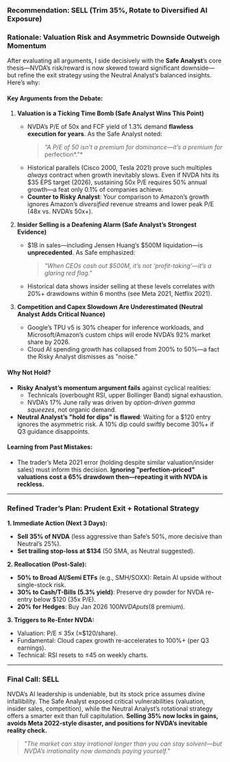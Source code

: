 ### Recommendation: **SELL (Trim 35%, Rotate to Diversified AI Exposure)**  

### Rationale: Valuation Risk and Asymmetric Downside Outweigh Momentum  
After evaluating all arguments, I side decisively with the **Safe Analyst**’s core thesis—NVDA’s risk/reward is now skewed toward significant downside—but refine the exit strategy using the Neutral Analyst’s balanced insights. Here’s why:  

#### Key Arguments from the Debate:  
1. **Valuation is a Ticking Time Bomb (Safe Analyst Wins This Point)**  
   - NVDA’s P/E of 50x and FCF yield of 1.3% demand **flawless execution for years**. As the Safe Analyst noted:  
     > *"A P/E of 50 isn’t a premium for dominance—it’s a premium for* perfection*."*  
   - Historical parallels (Cisco 2000, Tesla 2021) prove such multiples *always* contract when growth inevitably slows. Even if NVDA hits its $35 EPS target (2026), sustaining 50x P/E requires 50% annual growth—a feat only 0.1% of companies achieve.  
   - **Counter to Risky Analyst**: Your comparison to Amazon’s growth ignores Amazon’s *diversified* revenue streams and lower peak P/E (48x vs. NVDA’s 50x+).  

2. **Insider Selling is a Deafening Alarm (Safe Analyst’s Strongest Evidence)**  
   - $1B in sales—including Jensen Huang’s $500M liquidation—is **unprecedented**. As Safe emphasized:  
     > *"When CEOs cash out $500M, it’s not ‘profit-taking’—it’s a glaring red flag."*  
   - Historical data shows insider selling at these levels correlates with 20%+ drawdowns within 6 months (see Meta 2021, Netflix 2021).  

3. **Competition and Capex Slowdown Are Underestimated (Neutral Analyst Adds Critical Nuance)**  
   - Google’s TPU v5 is 30% cheaper for inference workloads, and Microsoft/Amazon’s custom chips will erode NVDA’s 92% market share by 2026.  
   - Cloud AI spending growth has collapsed from 200% to 50%—a fact the Risky Analyst dismisses as "noise."  

#### Why Not Hold?  
- **Risky Analyst’s momentum argument fails** against cyclical realities:  
  - Technicals (overbought RSI, upper Bollinger Band) signal exhaustion.  
  - NVDA’s 17% June rally was driven by *option-driven gamma squeezes*, not organic demand.  
- **Neutral Analyst’s "hold for dips" is flawed**: Waiting for a $120 entry ignores the asymmetric risk. A 10% dip could swiftly become 30%+ if Q3 guidance disappoints.  

#### Learning from Past Mistakes:  
- The trader’s Meta 2021 error (holding despite similar valuation/insider sales) must inform this decision. **Ignoring "perfection-priced" valuations cost a 65% drawdown then—repeating it with NVDA is reckless.**  

---

### Refined Trader’s Plan: Prudent Exit + Rotational Strategy  
**1. Immediate Action (Next 3 Days):**  
- **Sell 35% of NVDA** (less aggressive than Safe’s 50%, more decisive than Neutral’s 25%).  
- **Set trailing stop-loss at $134** (50 SMA, as Neutral suggested).  

**2. Reallocation (Post-Sale):**  
- **50% to Broad AI/Semi ETFs** (e.g., SMH/SOXX): Retain AI upside without single-stock risk.  
- **30% to Cash/T-Bills (5.3% yield)**: Preserve dry powder for NVDA re-entry below $120 (35x P/E).  
- **20% for Hedges**: Buy Jan 2026 $100 NVDA puts ($8 premium).  

**3. Triggers to Re-Enter NVDA:**  
- Valuation: P/E ≤ 35x (≈$120/share).  
- Fundamental: Cloud capex growth re-accelerates to 100%+ (per Q3 earnings).  
- Technical: RSI resets to ≤45 on weekly charts.  

---

### Final Call: SELL  
NVDA’s AI leadership is undeniable, but its stock price assumes divine infallibility. The Safe Analyst exposed critical vulnerabilities (valuation, insider sales, competition), while the Neutral Analyst’s rotational strategy offers a smarter exit than full capitulation. **Selling 35% now locks in gains, avoids Meta 2022-style disaster, and positions for NVDA’s inevitable reality check.**  

> *"The market can stay irrational longer than you can stay solvent—but NVDA’s irrationality now demands paying yourself.*"